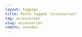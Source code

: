 ```yaml
---
layout: tagpage
title: Posts tagged "accessories"
tag: accessories
slug: accessories
robots: noindex
---
```

